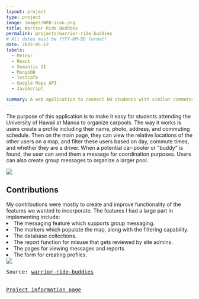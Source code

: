 ```yaml
---
layout: project
type: project
image: images/WRB-icon.png
title: Warrior Ride Buddies
permalink: projects/warrior-ride-buddies
# All dates must be YYYY-MM-DD format!
date: 2022-05-12
labels:
  - Meteor
  - React
  - Semantic UI
  - MongoDB
  - Testcafe
  - Google Maps API
  - JavaScript

summary: A web application to connect UH students with similar commutes.
---
```


The purpose of this application is to make it easy for students attending the University of Hawaii at Manoa to organize carpools. The way it works is users create a profile including their name, photo, address, and commuting schedule. Then on the main page, they can view the relative locations of the other users on a map, and filter these users based on day, commute times, and whether they are a driver. When a potential car-pooler or "buddy" is found, the user can send them a message for coordination purposes. Users can also create group messages to organize a larger pool.
<br/>

<img class="ui image" src="{{ site.baseurl }}/images/ICS-314-final-project-screenshot.png"/>
<h2>
Contributions
</h2>
My contributions were mostly to create and improve functionality of the features we wanted to incorporate. The features I had a large part in implementing include:
<li>
The messaging feature which supports group messaging.
</li>
<li>
The markers which populate the map, along with the filtering capability.
</li>
<li>
The database collections.
</li>
<li>
The report function for misuse that gets reviewed by site admins.
</li>
<li>
The pages for viewing messages and reports
</li>
<li>
The form for creating profiles.
</li>
<img class="ui image" src="{{ site.baseurl }}/images/group-messaging.png"/>

<pre>Source: <a href="https://github.com/warrior-ride-buddies/warrior-ride-buddies/"><i class="large github icon"></i>warrior-ride-buddies</a>
<br/>
<a href="warrior-ride-buddies.github.io/">Project information page</a></pre>
<br/>
<br/>

